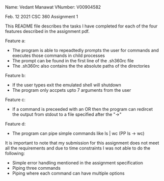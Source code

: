 Name: Vedant Manawat
VNumber: V00904582

Feb. 12 2021
CSC 360 Assignment 1

This README file describes the tasks I have completed for each of the four features described in the assignment pdf.

Feature a:
- The program is able to repeadtedly prompts the user for commands and executes those commands in child processes
- The prompt can be found in the first line of the .sh360rc file
- The .sh360rc also contains the the absolute paths of the directories

Feature b:
- If the user types exit the emulated shell will shutdown
- The program only accpets upto 7 arguments from the user

Feature c:
- If a command is preceeded with an OR then the program can redircet the output from stdout to a file specified after the "->"

Feature d:
- The program can pipe simple commands like ls | wc (PP ls -> wc)


It is important to note that my submission for this assignment does not meet all the requirements and due to time constraints I was not able to do the following:
- Simple error handling mentioned in the assignment specification
- Piping three commands
- Piping where each command can have multiple options
